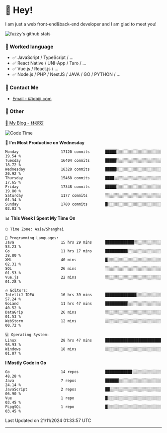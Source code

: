 # 👋 Hey!

I am just a web front-end&back-end developer and I am glad to meet you!

![fuzzy's github stats](https://github-readme-stats.vercel.app/api?username=JaydenForYou&&show_icons=true&&title_color=1abc9c&&icon_color=1abc9c)


### 📝 Worked language

- ✅ JavaScript / TypeScript / ...
- ✅ React Native / UNI-App / Taro / ...
- ✅ Vue.js / React.js / ...
- ✅ Node.js / PHP / NestJS / JAVA / GO / PYTHON / ...

### 📮 Contact Me

- [Email - i#iobiji.com](mailto:i@iobiji.com)


### 🤪 Other

[📌 My Blog - 林尽欢](https://iobiji.com)

<!--START_SECTION:waka-->
![Code Time](http://img.shields.io/badge/Code%20Time-1%2C270%20hrs%2016%20mins-blue)

📅 **I'm Most Productive on Wednesday** 

```text
Monday                   17120 commits       █████░░░░░░░░░░░░░░░░░░░░   19.54 % 
Tuesday                  16404 commits       █████░░░░░░░░░░░░░░░░░░░░   18.72 % 
Wednesday                18328 commits       █████░░░░░░░░░░░░░░░░░░░░   20.92 % 
Thursday                 15468 commits       ████░░░░░░░░░░░░░░░░░░░░░   17.65 % 
Friday                   17348 commits       █████░░░░░░░░░░░░░░░░░░░░   19.80 % 
Saturday                 1177 commits        ░░░░░░░░░░░░░░░░░░░░░░░░░   01.34 % 
Sunday                   1780 commits        █░░░░░░░░░░░░░░░░░░░░░░░░   02.03 % 
```


📊 **This Week I Spent My Time On** 

```text
🕑︎ Time Zone: Asia/Shanghai

💬 Programming Languages: 
Java                     15 hrs 29 mins      █████████████░░░░░░░░░░░░   53.23 % 
Go                       11 hrs 17 mins      ██████████░░░░░░░░░░░░░░░   38.80 % 
XML                      40 mins             █░░░░░░░░░░░░░░░░░░░░░░░░   02.31 % 
SQL                      26 mins             ░░░░░░░░░░░░░░░░░░░░░░░░░   01.53 % 
Vue.js                   22 mins             ░░░░░░░░░░░░░░░░░░░░░░░░░   01.28 % 

🔥 Editors: 
IntelliJ IDEA            16 hrs 39 mins      ██████████████░░░░░░░░░░░   57.24 % 
GoLand                   11 hrs 47 mins      ██████████░░░░░░░░░░░░░░░   40.52 % 
DataGrip                 26 mins             ░░░░░░░░░░░░░░░░░░░░░░░░░   01.53 % 
WebStorm                 12 mins             ░░░░░░░░░░░░░░░░░░░░░░░░░   00.72 % 

💻 Operating System: 
Linux                    28 hrs 47 mins      █████████████████████████   98.93 % 
Windows                  18 mins             ░░░░░░░░░░░░░░░░░░░░░░░░░   01.07 % 
```

**I Mostly Code in Go** 

```text
Go                       14 repos            ████████████░░░░░░░░░░░░░   48.28 % 
Java                     7 repos             ██████░░░░░░░░░░░░░░░░░░░   24.14 % 
JavaScript               2 repos             ██░░░░░░░░░░░░░░░░░░░░░░░   06.90 % 
Vue                      1 repo              █░░░░░░░░░░░░░░░░░░░░░░░░   03.45 % 
PLpgSQL                  1 repo              █░░░░░░░░░░░░░░░░░░░░░░░░   03.45 % 
```




 Last Updated on 21/11/2024 01:33:57 UTC
<!--END_SECTION:waka-->
---
